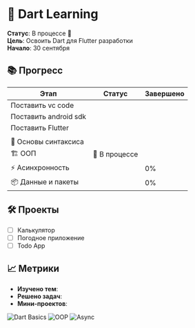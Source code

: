 # 🎯 Dart Learning 

**Статус**: В процессе 🚧  
**Цель**: Освоить Dart для Flutter разработки  
**Начало**: 30 сентября

## 📚 Прогресс

| Этап | Статус | Завершено |
|------|--------|-----------|
|Поставить vc code | |  |
|Поставить android sdk | |  |
|Поставить Flutter | |  |
| | |  |
| 🎯 Основы синтаксиса | |  |
| 🏗️ ООП | 🔄 В процессе ||
| ⚡ Асинхронность | | 0% |
| 📦 Данные и пакеты |  | 0% |

## 🛠️ Проекты

- [ ] Калькулятор 
- [ ] Погодное приложение 
- [ ] Todo App

## 📈 Метрики

- **Изучено тем**: 
- **Решено задач**: 
- **Мини-проектов**: 

![Dart Basics](https://img.shields.io/badge/Dart-Basics-green)
![OOP](https://img.shields.io/badge/OOP-In_Progress-yellow)
![Async](https://img.shields.io/badge/Async-Not_Started-red)

